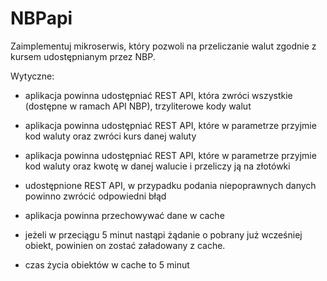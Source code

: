 # NBPapi
Zaimplementuj mikroserwis, który pozwoli na przeliczanie walut zgodnie z kursem udostępnianym przez NBP.

Wytyczne:

- aplikacja powinna udostępniać REST API, która zwróci wszystkie (dostępne w ramach API NBP), trzyliterowe kody walut

- aplikacja powinna udostępniać REST API, które w parametrze przyjmie kod waluty oraz zwróci kurs danej waluty

- aplikacja powinna udostępniać REST API, które w parametrze przyjmie kod waluty oraz kwotę w danej walucie i przeliczy ją na złotówki

- udostępnione REST API, w przypadku podania niepoprawnych danych powinno zwrócić odpowiedni błąd

- aplikacja powinna przechowywać dane w cache

- jeżeli w przeciągu 5 minut nastąpi żądanie o pobrany już wcześniej obiekt, powinien on zostać załadowany z cache.

- czas życia obiektów w cache to 5 minut
